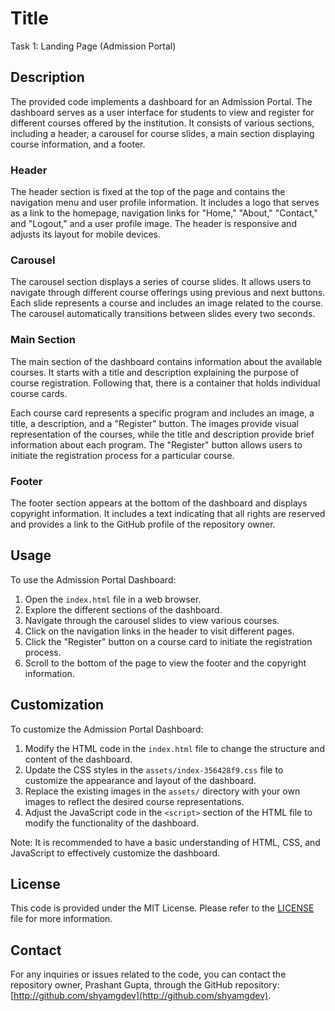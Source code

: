 # Title

Task 1: Landing Page (Admission Portal)

## Description

The provided code implements a dashboard for an Admission Portal. The dashboard serves as a user interface for students to view and register for different courses offered by the institution. It consists of various sections, including a header, a carousel for course slides, a main section displaying course information, and a footer.

### Header
The header section is fixed at the top of the page and contains the navigation menu and user profile information. It includes a logo that serves as a link to the homepage, navigation links for "Home," "About," "Contact," and "Logout," and a user profile image. The header is responsive and adjusts its layout for mobile devices.

### Carousel
The carousel section displays a series of course slides. It allows users to navigate through different course offerings using previous and next buttons. Each slide represents a course and includes an image related to the course. The carousel automatically transitions between slides every two seconds.

### Main Section
The main section of the dashboard contains information about the available courses. It starts with a title and description explaining the purpose of course registration. Following that, there is a container that holds individual course cards.

Each course card represents a specific program and includes an image, a title, a description, and a "Register" button. The images provide visual representation of the courses, while the title and description provide brief information about each program. The "Register" button allows users to initiate the registration process for a particular course.

### Footer
The footer section appears at the bottom of the dashboard and displays copyright information. It includes a text indicating that all rights are reserved and provides a link to the GitHub profile of the repository owner.

## Usage
To use the Admission Portal Dashboard:
1. Open the `index.html` file in a web browser.
2. Explore the different sections of the dashboard.
3. Navigate through the carousel slides to view various courses.
4. Click on the navigation links in the header to visit different pages.
5. Click the "Register" button on a course card to initiate the registration process.
6. Scroll to the bottom of the page to view the footer and the copyright information.

## Customization
To customize the Admission Portal Dashboard:
1. Modify the HTML code in the `index.html` file to change the structure and content of the dashboard.
2. Update the CSS styles in the `assets/index-356428f9.css` file to customize the appearance and layout of the dashboard.
3. Replace the existing images in the `assets/` directory with your own images to reflect the desired course representations.
4. Adjust the JavaScript code in the `<script>` section of the HTML file to modify the functionality of the dashboard.

Note: It is recommended to have a basic understanding of HTML, CSS, and JavaScript to effectively customize the dashboard.

## License
This code is provided under the MIT License. Please refer to the [LICENSE](LICENSE) file for more information.

## Contact
For any inquiries or issues related to the code, you can contact the repository owner, Prashant Gupta, through the GitHub repository: [http://github.com/shyamgdev](http://github.com/shyamgdev).